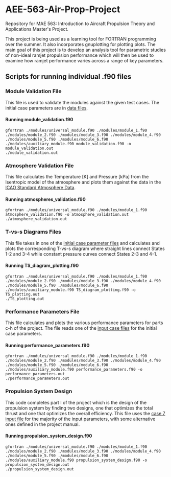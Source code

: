 # AEE-563-Air-Prop-Project
Repository for MAE 563: Introduction to Aircraft Propulsion Theory and Applications Master's Project.

This project is being used as a learning tool for FORTRAN programming over the summer. It also incorporates gnuplotting for plotting plots. The main goal of this project is to develop an analysis tool for parametric studies of non-ideal ramjet propulsion performance which will then be used to examine how ramjet performance varies across a range of key parameters.

## Scripts for running individual .f90 files

### Module Validation File
This file is used to validate the modules against the given test cases. The initial case parameters are in [data files](data_files).

#### Running module_validation.f90
```
gfortran ./modules/universal_module.f90 ./modules/module_1.f90 ./modules/module_2.f90 ./modules/module_3.f90 ./modules/module_4.f90 ./modules/module_5.f90 ./modules/module_6.f90 ./modules/auxiliary_module.f90 module_validation.f90 -o module_validation.out
./module_validation.out
```

### Atmosphere Validation File
This file calculates the Temperature \[K\] and Pressure \[kPa\] from the Isentropic model of the atmosphere and plots them against the data in the [ICAO Standard Atmosphere Data](atmosphere_validation_files/ICAO_Standard_Atmosphere_English_units.csv).

#### Running atmospheres_validation.f90
```
gfortran ./modules/universal_module.f90 ./modules/module_1.f90 atmosphere_validation.f90 -o atmosphere_validation.out
./atmosphere_validation.out
```
### T-vs-s Diagrams Files
This file takes in one of the [initial case parameter files](data_files) and calculates and plots the corresponding T-vs-s diagram where straight lines connect States 1-2 and 3-4 while constant pressure curves connect States 2-3 and 4-1.

#### Running TS_diagram_plotting.f90
```
gfortran ./modules/universal_module.f90 ./modules/module_1.f90 ./modules/module_2.f90 ./modules/module_3.f90 ./modules/module_4.f90 ./modules/module_5.f90 ./modules/module_6.f90 ./modules/auxiliary_module.f90 TS_diagram_plotting.f90 -o TS_plotting.out
./TS_plotting.out
```

### Performance Parameters File
This file calculates and plots the various performance parameters for parts c-h of the project. The file reads one of the [input case files](data_files) for the initial case parameters.

#### Running performance_parameters.f90
```
gfortran ./modules/universal_module.f90 ./modules/module_1.f90 ./modules/module_2.f90 ./modules/module_3.f90 ./modules/module_4.f90 ./modules/module_5.f90 ./modules/module_6.f90 ./modules/auxiliary_module.f90 performance_parameters.f90 -o performance_parameters.out
./performance_parameters.out
```

### Propulsion System Design
This code completes part I of the project which is the design of the propulsion system by finding two designs, one that optimizes the total thrust and one that optimizes the overall efficiency. This file uses the [case 7 input file](data_files/input_variables_case7.csv) for the majority of the input parameters, with some alternative ones defined in the project manual.

#### Running propulsion_system_design.f90
```
gfortran ./modules/universal_module.f90 ./modules/module_1.f90 ./modules/module_2.f90 ./modules/module_3.f90 ./modules/module_4.f90 ./modules/module_5.f90 ./modules/module_6.f90 ./modules/auxiliary_module.f90 propulsion_system_design.f90 -o propulsion_system_design.out
./propulsion_system_design.out
```
